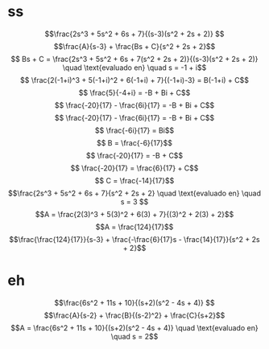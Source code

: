 # ss
$$\frac{2s^3 + 5s^2 + 6s + 7}{(s-3)(s^2 + 2s + 2)}  $$
$$\frac{A}{s-3} + \frac{Bs + C}{s^2 + 2s + 2}$$
$$ Bs + C = \frac{2s^3 + 5s^2 + 6s + 7(s^2 + 2s + 2)}{(s-3)(s^2 + 2s + 2)} \quad \text{evaluado en} \quad s = -1 + i$$
$$ \frac{2(-1+i)^3 + 5(-1+i)^2 + 6(-1+i) + 7}{(-1+i)-3} = B(-1+i) + C$$ 
$$ \frac{5}{-4+i} = -B + Bi + C$$ 
$$ \frac{-20}{17} - \frac{6i}{17} = -B + Bi + C$$ 
$$ \frac{-20}{17} - \frac{6i}{17} = -B + Bi + C$$ 
$$ \frac{-6i}{17} = Bi$$ 
$$  B = \frac{-6}{17}$$ 
$$ \frac{-20}{17} = -B + C$$ 
$$ \frac{-20}{17} = \frac{6}{17} + C$$ 
$$  C = \frac{-14}{17}$$ 
$$\frac{2s^3 + 5s^2 + 6s + 7}{s^2 + 2s + 2} \quad \text{evaluado en} \quad s = 3 $$
$$A = \frac{2(3)^3 + 5(3)^2 + 6(3) + 7}{(3)^2 + 2(3) + 2}$$
$$A = \frac{124}{17}$$
$$\frac{\frac{124}{17}}{s-3} + \frac{-\frac{6}{17}s - \frac{14}{17}}{s^2 + 2s + 2}$$
# eh
$$\frac{6s^2 + 11s + 10}{(s+2)(s^2 - 4s + 4)} $$
$$\frac{A}{s-2} + \frac{B}{(s-2)^2} + \frac{C}{s+2}$$
$$A = \frac{6s^2 + 11s + 10}{(s+2)(s^2 - 4s + 4)} \quad \text{evaluado en} \quad s = 2$$
